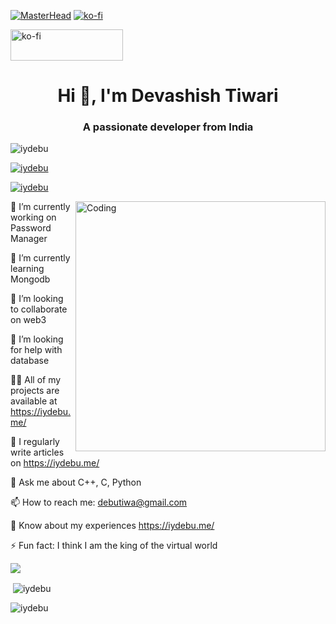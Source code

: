 [![MasterHead](https://camo.githubusercontent.com/ba9f3bd30647e352a3f5e1e45eb45c6ec7bad6155cd16aaedf4a426738da0ca5/68747470733a2f2f696e646f616e616c79746963612e636f6d2f7374617469632f696d616765732f62616e6e6572722e676966)](https://iydebu.me)
[![ko-fi](https://ko-fi.com/img/githubbutton_sm.svg)](https://ko-fi.com/F1F7LAJUT)

<a href="https://www.buymeacoffee.com/iydebu"><img src="https://i.ibb.co/k3bFqFP/bmc-button.png" alt="ko-fi" width="180" height="50"></a>
<h1 align="center">Hi 👋, I'm Devashish Tiwari</h1>
<h3 align="center">A passionate developer from India</h3>
<p align="left"> <img src="https://komarev.com/ghpvc/?username=iydebu&label=Profile%20views&color=0e75b6&style=flat" alt="iydebu" /> </p>
<p align="left"> <a href="https://github.com/ryo-ma/github-profile-trophy"><img src="https://github-profile-trophy.vercel.app/?username=iydebu" alt="iydebu" /></a> </p>
<p align="left"> <a href="https://twitter.com/iydebu" target="blank"><img src="https://img.shields.io/twitter/follow/iydebu?logo=twitter&style=for-the-badge" alt="iydebu" /></a> </p>
<img align="right" alt="Coding" width="400" src="https://cdn.sanity.io/images/ordgikwe/production/a830c5182852e35bcd0dc07b90122f07ecd15f48-700x525.gif">

🔭 I’m currently working on Password Manager

🌱 I’m currently learning Mongodb

👯 I’m looking to collaborate on web3

🤝 I’m looking for help with database

👨‍💻 All of my projects are available at https://iydebu.me/

📝 I regularly write articles on https://iydebu.me/

💬 Ask me about C++, C, Python

📫 How to reach me: debutiwa@gmail.com

📄 Know about my experiences https://iydebu.me/

⚡ Fun fact: I think I am the king of the virtual world


<a title="System requirements and Rate my PC tool - all at PCGameBenchmark" href="https://www.pcgamebenchmark.com/ratemypc?cpu=intel-core-i5-9300h&memory=16gb&gpu=nvidia-geforce-gtx-1660-ti&platform=windows"><img src="https://www.pcgamebenchmark.com/signature/intel-core-i5-9300h/16gb/nvidia-geforce-gtx-1660-ti/forum.png"></a>

<p>&nbsp;<img align="center" src="https://github-readme-stats.vercel.app/api?username=iydebu&show_icons=true&locale=en" alt="iydebu" /></p>
<p><img align="center" src="https://github-readme-streak-stats.herokuapp.com/?user=iydebu&" alt="iydebu" /></p>
